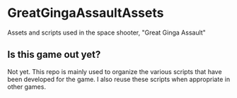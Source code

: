 # GreatGingaAssaultAssets
 Assets and scripts used in the space shooter, "Great Ginga Assault"

## Is this game out yet?
Not yet. This repo is mainly used to organize the various scripts that have been developed for the game. I also reuse these scripts when appropriate in other games.
